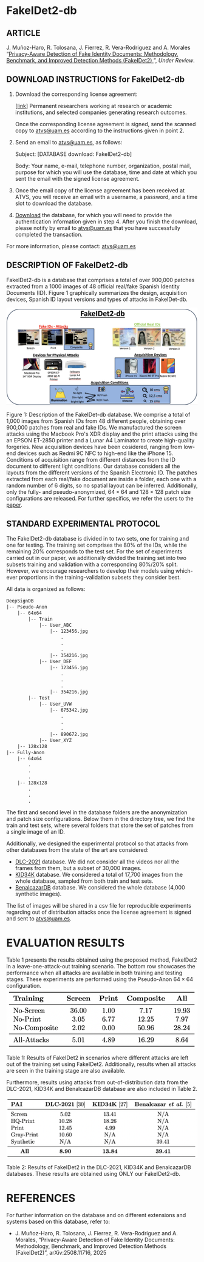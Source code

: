 # FakeIDet2-db

## ARTICLE
J. Muñoz-Haro, R. Tolosana, J. Fierrez, R. Vera-Rodriguez and A. Morales “[Privacy-Aware Detection of Fake Identity Documents: Methodology, Benchmark, and Improved Detection Methods (FakeIDet2)
](https://arxiv.org/abs/2508.11716)”, _Under Review_. 

## DOWNLOAD INSTRUCTIONS for FakeIDet2-db
1. Download the corresponding license agreement:
    
    [[link](link)] Permanent researchers working at research or academic institutions, and selected companies generating research outcomes.
    
    Once the corresponding license agreement is signed, send the scanned copy to atvs@uam.es according to the instructions given in point 2.

2. Send an email to atvs@uam.es, as follows:

    Subject: [DATABASE download: FakeIDet2-db]

    Body: Your name, e-mail, telephone number, organization, postal mail, purpose for which you will use the database, time and date at which you sent the email with the signed license agreement.

3. Once the email copy of the license agreement has been received at ATVS, you will receive an email with a username, a password, and a time slot to download the database.

4. [Download](https://bidalab.eps.uam.es/listdatabases) the database, for which you will need to provide the authentication information given in step 4. After you finish the download, please notify by email to atvs@uam.es that you have successfully completed the transaction.

For more information, please contact: atvs@uam.es 

## DESCRIPTION OF FakeIDet2-db
FakeIDet2-db is a database that comprises a total of over 900,000 patches extracted from a 1000 images of 48 official real/fake Spanish Identity Documents (ID). Figure 1 graphically summarizes the design, acquisition devices, Spanish ID layout versions and types of attacks in FakeIDet-db. 

![image info](./assets/summary.png)

Figure 1: Description of the FakeIDet-db database. We comprise a total of 1,000 images from Spanish IDs from 48 different people, obtaining over 900,000 patches from real and fake IDs. We manufactured the screen attacks using the Macbook Pro's XDR display and the print attacks using the an EPSON ET-2850 printer and a Lunar A4 Laminator to create high-quality forgeries. New acquisition devices have been cosidered, ranging from low-end devices such as Redmi 9C NFC to high-end like the iPhone 15. Conditions of acquisition range from different distances from the ID document to different light conditions. Our database considers all the layouts from the different versions of the Spanish Electronic ID. The patches extracted from each real/fake document are inside a folder, each one with a random number of 6 digits, so no spatial layout can be inferred. Additionally, only the fully- and pseudo-anonymized, $64 \times 64$ and $128 \times 128$ patch size configurations are released. For further specifics, we refer the users to the [paper](https://arxiv.org/abs/2508.11716).

## STANDARD EXPERIMENTAL PROTOCOL

The FakeIDet2-db database is divided in to two sets, one for training and one for testing. The training set comprises the 80% of the IDs, while the remaining 20% corresponds to the test set. For the set of experiments carried out in our paper, we additionally divided the training set into two subsets training and validation with a corresponding 80%/20% split. However, we encourage researchers to develop their models using which-ever proportions in the training-validation subsets they consider best.

All data is organized as follows:

```
DeepSignDB
|-- Pseudo-Anon
    |-- 64x64
        |-- Train
            |-- User_ABC
                |-- 123456.jpg
                    .
                    .
                    .
                |-- 354216.jpg
            |-- User_DEF
                |-- 123456.jpg
                    .
                    .
                    .
                |-- 354216.jpg
        |-- Test
            |-- User_UVW
                |-- 675342.jpg
                    .
                    .
                    .
                |-- 890672.jpg
            |-- User_XYZ
    |-- 128x128
|-- Fully-Anon
    |-- 64x64
        .
        .
        .
    |-- 128x128
        .
        .
        .
```
The first and second level in the database folders are the anonymization and patch size configurations. Below them in the directory tree, we find the train and test sets, where several folders that store the set of patches from a single image of an ID. 

Additionally, we designed the experimental protocol so that attacks from other databases from the state of the art are considered:

* [DLC-2021](https://www.mdpi.com/2313-433X/8/7/181) database. We did not consider all the videos nor all the frames from them, but a subset of 30,000 images. 
* [KID34K](https://dl.acm.org/doi/10.1145/3583780.3615122) database. We considered a total of 17,700 images from the whole database, sampled from both train and test sets.
* [BenalcazarDB](https://github.com/jedota/Synthetic_ID-Card_Image) database. We considered the whole database (4,000 synthetic images).

The list of images will be shared in a csv file for reproducible experiments regarding out of distribution attacks once the license agreement is signed and sent to atvs@uam.es.

# EVALUATION RESULTS

Table 1 presents the results obtained using the proposed method, FakeIDet2 in a leave-one-attack-out training scenario. The bottom row showcases the performance when all attacks are available in both training and testing stages. These experiments are performed using the Pseudo-Anon $64 \times 64$ configuration.
![image info](./assets/fakeidet2-results.png)

Table 1: Results of FakeIDet2 in scenarios where different attacks are left out of the training set using FakeIDet2. Additionally, results when all attacks are seen in the training stage are also available.

Furthermore, results using attacks from out-of-distribution data from the DLC-2021, KID34K and BenalcazarDB database are also included in Table 2.

![image info](./assets/otherdbs_results.png)

Table 2: Results of FakeIDet2 in the DLC-2021, KID34K and BenalcazarDB databases. These results are obtained using ONLY our FakeIDet2-db.

# REFERENCES

For further information on the database and on different extensions and systems based on this database, refer to:

* J. Muñoz-Haro, R. Tolosana, J. Fierrez, R. Vera-Rodriguez and A. Morales, “Privacy-Aware Detection of Fake Identity Documents: Methodology, Benchmark, and Improved Detection Methods (FakeIDet2)”, arXiv:2508.11716, 2025
